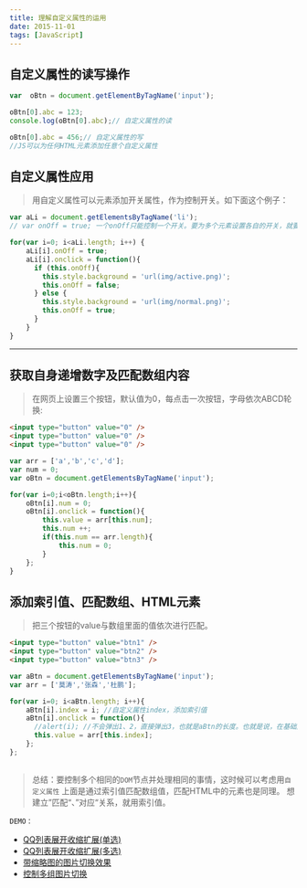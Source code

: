 ```yaml
---
title: 理解自定义属性的运用
date: 2015-11-01
tags: [JavaScript]
---
```


## 自定义属性的读写操作
```js
var  oBtn = document.getElementByTagName('input');

oBtn[0].abc = 123;
console.log(oBtn[0].abc);// 自定义属性的读

oBtn[0].abc = 456;// 自定义属性的写
//JS可以为任何HTML元素添加任意个自定义属性
```

## 自定义属性应用
> 用自定义属性可以元素添加开关属性，作为控制开关。如下面这个例子：

```js
var aLi = document.getElementsByTagName('li');
// var onOff = true; 一个onOff只能控制一个开关。要为多个元素设置各自的开关，就要给每个元素加个onOff开关。

for(var i=0; i<aLi.length; i++) {
    aLi[i].onOff = true;
    aLi[i].onclick = function(){
      if (this.onOff){
        this.style.background = 'url(img/active.png)';
        this.onOff = false;
      } else {
        this.style.background = 'url(img/normal.png)';
        this.onOff = true;
      }
    }
}
```

<!-- more -->

----

## 获取自身递增数字及匹配数组内容
> 在网页上设置三个按钮，默认值为0，每点击一次按钮，字母依次ABCD轮换:

```html
<input type="button" value="0" />
<input type="button" value="0" />
<input type="button" value="0" />
```

```js
var arr = ['a','b','c','d'];
var num = 0;
var oBtn = document.getElementsByTagName('input');

for(var i=0;i<oBtn.length;i++){
    oBtn[i].num = 0;
    oBtn[i].onclick = function(){
        this.value = arr[this.num];
        this.num ++;
        if(this.num == arr.length){
            this.num = 0;
        }
    };
}

```

## 添加索引值、匹配数组、HTML元素
> 把三个按钮的value与数组里面的值依次进行匹配。

```html
<input type="button" value="btn1" />
<input type="button" value="btn2" />
<input type="button" value="btn3" />
```

```js
var aBtn = document.getElementsByTagName('input');
var arr = ['莫涛','张森','杜鹏'];

for(var i=0; i<aBtn.length; i++){
    aBtn[i].index = i; //自定义属性index，添加索引值
    aBtn[i].onclick = function(){
      //alert(i); //不会弹出1、2，直接弹出3，也就是aBtn的长度。也就是说，在基础阶段，在for循环所包的函数里面再用i是不靠谱的。
      this.value = arr[this.index];
    };
};
```

##
> 总结：要控制多个相同的`DOM`节点并处理相同的事情，这时候可以考虑用`自定义属性`
> 上面是通过索引值匹配数组值，匹配HTML中的元素也是同理。
> 想建立”匹配“、”对应“关系，就用索引值。


`DEMO：`

- [QQ列表展开收缩扩展(单选)](http://sandbox.runjs.cn/show/rgmjl8nn)
- [QQ列表展开收缩扩展(多选)](http://sandbox.runjs.cn/show/o1lfksh5)
- [带缩略图的图片切换效果](http://sandbox.runjs.cn/show/8hhrz4dy)
- [控制多组图片切换](http://sandbox.runjs.cn/show/csqcitr1)


